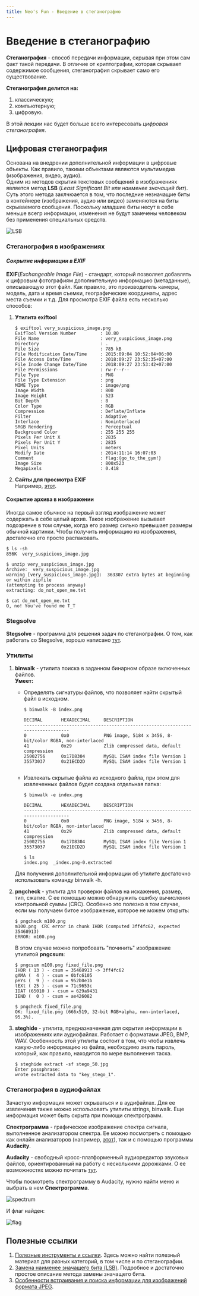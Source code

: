 ```yaml
---
title: Neo's Fun - Введение в стеганографию
--- 
```


# **Введение в стеганографию** 
**Стеганография** - способ передачи информации, скрывая при этом сам факт такой передачи. В отличие от криптографии, которая скрывает содержимое сообщения, стеганография скрывает само его существование.  

**Стеганография делится на:**
1. классическую;
2. компьютерную;
3. цифровую.

В этой лекции нас будет больше всего интересовать _цифровая стеганография_.

## **Цифровая стеганография**
Основана на внедрении дополнительной информации в цифровые объекты. Как правило, такими объектами являются мультимедиа (изображения, видео, аудио).  
Одним из методов скрытия текстовых сообщений в изображениях является метод **LSB** (_Least Significant Bit или наименее значащий бит_). Суть этого метода заклчюается в том, что последние незначащие биты в контейнере (изображения, аудио или видео) заменяются на биты скрываемого сообщения. Поскольку младшие биты несут в себе меньше всегр информации, изменения не будут замечены человеком без применения специальных средств.  
  
![LSB](https://3.bp.blogspot.com/-Y2mozhtViLQ/WnIwaQdEKfI/AAAAAAAAKGs/Z78gfWuI1bMfDeyNcCf0uBsS7Ttr6LQdgCLcBGAs/s640/encode.png)
  

### **Стеганография в изображениях**
#### ***Сокрытие информации в EXIF***
**EXIF**(_Exchangeable Image File_) - стандарт, который позволяет добавлять к цифровым фотографиям дополнительную информацию (метаданные), описывающую этот файл. Как правило, это производитель камеры, модель, дата и время съемки, географические координаты, адрес места съемки и т.д. Для просмотра EXIF файла есть несколько способов:  
1. **Утилита exiftool**  
    ```Shell
    $ exiftool very_suspicious_image.png
    ExifTool Version Number         : 10.80
    File Name                       : very_suspicious_image.png
    Directory                       : .
    File Size                       : 785 kB
    File Modification Date/Time     : 2015:09:04 10:52:04+06:00
    File Access Date/Time           : 2018:09:27 23:52:35+07:00
    File Inode Change Date/Time     : 2018:09:27 23:53:42+07:00
    File Permissions                : rw-r--r--
    File Type                       : PNG
    File Type Extension             : png
    MIME Type                       : image/png
    Image Width                     : 800
    Image Height                    : 523
    Bit Depth                       : 8
    Color Type                      : RGB
    Compression                     : Deflate/Inflate
    Filter                          : Adaptive
    Interlace                       : Noninterlaced
    SRGB Rendering                  : Perceptual
    Background Color                : 255 255 255
    Pixels Per Unit X               : 2835
    Pixels Per Unit Y               : 2835
    Pixel Units                     : meters
    Modify Date                     : 2014:11:14 16:07:03
    Comment                         : flag:{go_to_the_gym!}
    Image Size                      : 800x523
    Megapixels                      : 0.418
    ```

2. **Сайты для просмотра EXIF**   
    Например, [этот](http://exif.regex.info/exif.cgi).   
  
#### **Сокрытие архива в изображении**  
Иногда самое обычное на первый взгляд изображение может содержать в себе целый архив. Такое изображение вызывает подозрение в том случае, когда его размер сильно превышает размеры обычной картинки. Чтобы получить информацию из изображения, достаточно его просто распаковать.      
  
```Shell
$ ls -sh
856K  very_suspicious_image.jpg

$ unzip very_suspicious_image.jpg
Archive:  very_suspicious_image.jpg
warning [very_suspicious_image.jpg]:  363307 extra bytes at beginning or within zipfile
(attempting to process anyway)
extracting: do_not_open_me.txt

$ cat do_not_open_me.txt
O, no! You've found me T_T
```
  
### **Stegsolve**
**Stegsolve** - программа для решения задач по стеганографии. О том, как работать со Stegsolve, хорошо написано [тут](http://kmb.ufoctf.ru/stego/stegsolve/main.html).  
  
### Утилиты
1. **binwalk** - утилита поиска в заданном бинарном образе включенных файлов.  
**Умеет:**  
    - Определять сигнатуры файлов, что позволяет найти скрытый файл в исходном.  
  
        ```Shell
        $ binwalk -B index.png

        DECIMAL       HEXADECIMAL     DESCRIPTION
        --------------------------------------------------------------------------------
        0             0x0             PNG image, 5184 x 3456, 8-bit/color RGBA, non-interlaced
        41            0x29            Zlib compressed data, default compression
        25002756      0x17D8304       MySQL ISAM index file Version 1
        35573037      0x21ECD2D       MySQL ISAM index file Version 1


        ```
  
    - Извлекать скрытые файла из исходного файла, при этом для извлеченных файлов будет создана отдельная папка:  
  
        ```Shell
        $ binwalk -e index.png

        DECIMAL       HEXADECIMAL     DESCRIPTION
        --------------------------------------------------------------------------------
        0             0x0             PNG image, 5184 x 3456, 8-bit/color RGBA, non-interlaced
        41            0x29            Zlib compressed data, default compression
        25002756      0x17D8304       MySQL ISAM index file Version 1
        35573037      0x21ECD2D       MySQL ISAM index file Version 1

        $ ls
        index.png  _index.png-0.extracted
        ```
  
    Для получения дополнительной информации об утилите достаточно использовать команду binwalk -h.  
  
2. **pngcheck** - утилита для проверки файлов на искажения, размер, тип, сжатие. С ее помощью можно обнаружить ошибку вычисления контрольной суммы (CRC). Особенно это полезно в том случае, если мы получаем битое изображение, которое не можем открыть:  
  
    ```Shell
    $ pngcheck m100.png
    m100.png  CRC error in chunk IHDR (computed 3ff4fc62, expected 35468913)
    ERROR: m100.png
    ```
    
    В этом случае можно попробовать "починить" изображение утилитой **pngcsum**:  
    
    ```Shell
    $ pngcsum m100.png fixed_file.png
    IHDR ( 13 ) - csum = 35468913 -> 3ff4fc62
    gAMA (  4 ) - csum = 0bfc6105
    pHYs (  9 ) - csum = 952b0e1b
    tEXt ( 25 ) - csum = 71c9653c
    IDAT (65010 ) - csum = 629a9431
    IEND (  0 ) - csum = ae426082

    $ pngcheck fixed_file.png
    OK: fixed_file.png (666x519, 32-bit RGB+alpha, non-interlaced, 95.3%).
    ```
    
3. **steghide** - утилита, предназначенная для скрытия информации в изображениях или аудиофайлах. Работает с форматами JPEG, BMP, WAV. Особенность этой утилиты состоит в том, что чтобы извлечь какую-либо информацию из файла, необходимо знать пароль, который, как правило, находится по мере выполнения таска.
  
    ```Shell
    $ steghide extract -sf stego_50.jpg
    Enter passphrase: 
    wrote extracted data to "key_stego_1".
    ```
  
### **Стеганография в аудиофайлах**
Зачастую информация может скрываться и в аудифайлах. Для ее извлечения также можно использоватъ утилиты strings, binwalk. Еще информация может быть скрыта при помощи спектрограмм.  
   
**Спектрограмма** -  графическое изображение спектра сигнала, выполненное анализатором спектра. Ее можно посмотреть с помощью как онлайн анализаторов (например, [этот](https://academo.org/demos/spectrum-analyzer/)), так и с помощью программы **Audacity**.  
  
**Audacity** - свободный кросс-платформенный аудиоредактор звуковых файлов, ориентированный на работу с несколькими дорожками. О ее возможностях можно почитать [тут](http://audacity-free.ru/).  
  
  
Чтобы посмотреть спектрограмму в Audacity, нужно найти меню и выбрать в нем **Спектрограмма**.  
    
![spectrum](/files/spectrum.png)    

И флаг найден:  

![flag](/files/spectrum_flag.png)   

  
## **Полезные ссылки**
1. [Полезные инструменты и ссылки](https://resources.infosecinstitute.com/tools-of-trade-and-resources-to-prepare-in-a-hacker-ctf-competition-or-challenge/#gref). Здесь можно найти полезный материал для разных категорий, в том числе и по стеганографии.
2. [Замена наименее значащего бита (LSB)](http://www.nestego.ru/2012/07/lsb.html). Подробное и достаточно простое описание метода замены значащего бита.
3. [Особенности встраивания и поиска информации для изображений формата JPEG](http://www.nestego.ru/2012/09/jpeg.html).







